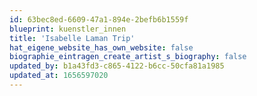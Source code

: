```yaml
---
id: 63bec8ed-6609-47a1-894e-2befb6b1559f
blueprint: kuenstler_innen
title: 'Isabelle Laman Trip'
hat_eigene_website_has_own_website: false
biographie_eintragen_create_artist_s_biography: false
updated_by: b1a43fd3-c865-4122-b6cc-50cfa81a1985
updated_at: 1656597020
---
```

